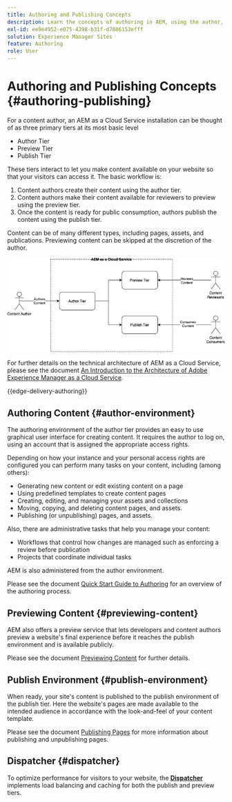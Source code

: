 ```yaml
---
title: Authoring and Publishing Concepts
description: Learn the concepts of authoring in AEM, using the author, preview, and publish environments.
exl-id: ee9e4952-e075-4398-b31f-d7886153efff
solution: Experience Manager Sites
feature: Authoring
role: User
---
```


# Authoring and Publishing Concepts {#authoring-publishing}

For a content author, an AEM as a Cloud Service installation can be thought of as three primary tiers at its most basic level

* Author Tier
* Preview Tier
* Publish Tier

These tiers interact to let you make content available on your website so that your visitors can access it. The basic workflow is:

1. Content authors create their content using the author tier.
1. Content authors make their content available for reviewers to preview using the preview tier.
1. Once the content is ready for public consumption, authors publish the content using the publish tier.

Content can be of many different types, including pages, assets, and publications. Previewing content can be skipped at the discretion of the author.

![Diagram of author, publisher, and dispatchers](assets/author-publish.jpg)

For further details on the technical architecture of AEM as a Cloud Service, please see the document [An Introduction to the Architecture of Adobe Experience Manager as a Cloud Service](/help/overview/architecture.md).

{{edge-delivery-authoring}}

## Authoring Content {#author-environment}

The authoring environment of the author tier provides an easy to use graphical user interface for creating content. It requires the author to log on, using an account that is assigned the appropriate access rights.

Depending on how your instance and your personal access rights are configured you can perform many tasks on your content, including (among others):

* Generating new content or edit existing content on a page
* Using predefined templates to create content pages
* Creating, editing, and managing your assets and collections
* Moving, copying, and deleting content pages, and assets.
* Publishing (or unpublishing) pages, and assets.

Also, there are administrative tasks that help you manage your content:

* Workflows that control how changes are managed such as enforcing a review before publication
* Projects that coordinate individual tasks

AEM is also administered from the author environment.

Please see the document [Quick Start Guide to Authoring](/help/sites-cloud/authoring/quick-start.md) for an overview of the authoring process.

## Previewing Content {#previewing-content}

AEM also offers a preview service that lets developers and content authors preview a website's final experience before it reaches the publish environment and is available publicly.

Please see the document [Previewing Content](/help/sites-cloud/authoring/sites-console/previewing-content.md) for further details.

## Publish Environment {#publish-environment}

When ready, your site's content is published to the publish environment of the publish tier. Here the website's pages are made available to the intended audience in accordance with the look-and-feel of your content template.

Please see the document [Publishing Pages](/help/sites-cloud/authoring/sites-console/publishing-pages.md) for more information about publishing and unpublishing pages.

## Dispatcher {#dispatcher}

To optimize performance for visitors to your website, the **[Dispatcher](/help/implementing/dispatcher/overview.md)** implements load balancing and caching for both the publish and preview tiers.
